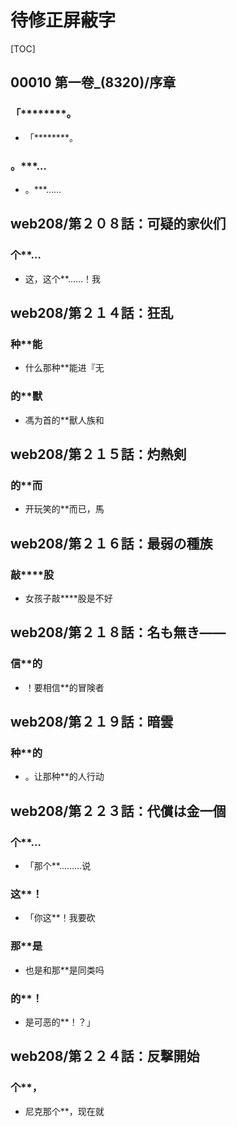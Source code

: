 # 待修正屏蔽字

[TOC]

## 00010 第一卷_(8320)/序章

### 「********。

- 「********。

### 。***…

- 。***……


## web208/第２０８話：可疑的家伙们

### 个**…

- 这，这个**……！我


## web208/第２１４話：狂乱

### 种**能

- 什么那种**能进『无

### 的**獸

- 馮为首的**獸人族和


## web208/第２１５話：灼熱剣

### 的**而

- 开玩笑的**而已，馬


## web208/第２１６話：最弱の種族

### 敲****股

- 女孩子敲****股是不好


## web208/第２１８話：名も無き――

### 信**的

- ！要相信**的冒険者


## web208/第２１９話：暗雲

### 种**的

- 。让那种**的人行动


## web208/第２２３話：代償は金一個

### 个**…

- 「那个**………说

### 这**！

- 「你这**！我要砍

### 那**是

- 也是和那**是同类吗

### 的**！

- 是可恶的**！？」


## web208/第２２４話：反撃開始

### 个**，

- 尼克那个**，现在就
